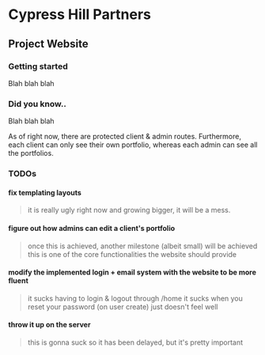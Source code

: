 # Cypress Hill Partners
## Project Website

### Getting started
Blah blah blah

### Did you know..
Blah blah blah

As of right now, there are protected client & admin routes. Furthermore, each client can only see their own portfolio, whereas 
each admin can see all the portfolios.

### TODOs

#### fix templating layouts
  > it is really ugly right now and growing bigger, it will be a mess.
#### figure out how admins can edit a client's portfolio
  > once this is achieved, another milestone (albeit small) will be achieved
    this is one of the core functionalities the website should provide
#### modify the implemented login + email system with the website to be more fluent
  > it sucks having to login & logout through /home
  > it sucks when you reset your password (on user create)
    just doesn't feel well
#### throw it up on the server
  > this is gonna suck so it has been delayed, but it's pretty important 
